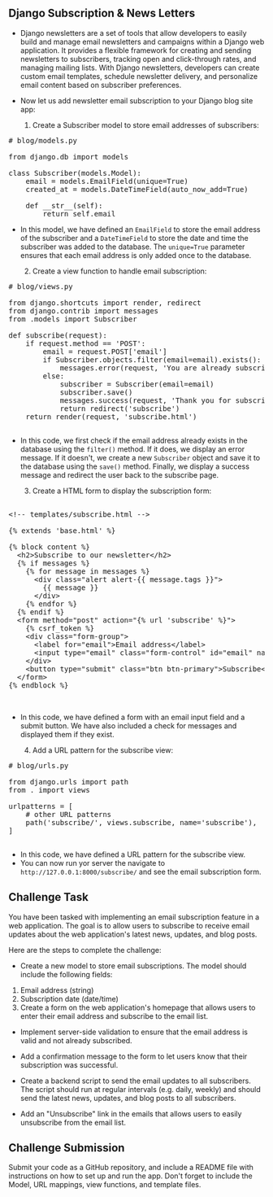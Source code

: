## Django Subscription & News Letters

- Django newsletters are a set of tools that allow developers to easily build and manage email newsletters and campaigns within a Django web application. It provides a flexible framework for creating and sending newsletters to subscribers, tracking open and click-through rates, and managing mailing lists. With Django newsletters, developers can create custom email templates, schedule newsletter delivery, and personalize email content based on subscriber preferences.

- Now let us add newsletter email subscription to your Django blog site app:

  1. Create a Subscriber model to store email addresses of subscribers:

<pre>
# blog/models.py

from django.db import models

class Subscriber(models.Model):
    email = models.EmailField(unique=True)
    created_at = models.DateTimeField(auto_now_add=True)

    def __str__(self):
        return self.email
</pre>

- In this model, we have defined an `EmailField` to store the email address of the subscriber and a `DateTimeField` to store the date and time the subscriber was added to the database. The `unique=True` parameter ensures that each email address is only added once to the database.

  2. Create a view function to handle email subscription:

<pre>
# blog/views.py

from django.shortcuts import render, redirect
from django.contrib import messages
from .models import Subscriber

def subscribe(request):
    if request.method == 'POST':
        email = request.POST['email']
        if Subscriber.objects.filter(email=email).exists():
            messages.error(request, 'You are already subscribed.')
        else:
            subscriber = Subscriber(email=email)
            subscriber.save()
            messages.success(request, 'Thank you for subscribing!')
            return redirect('subscribe')
    return render(request, 'subscribe.html')

</pre>

   - In this code, we first check if the email address already exists in the database using the `filter()` method. If it does, we display an error message. If it doesn't, we create a new `Subscriber` object and save it to the database using the `save()` method. Finally, we display a success message and redirect the user back to the subscribe page.

       3. Create a HTML form to display the subscription form:
<pre> 
&lt;!-- templates/subscribe.html -->

{% extends 'base.html' %}

{% block content %}
  &lt;h2>Subscribe to our newsletter&lt;/h2>
  {% if messages %}
    {% for message in messages %}
      &lt;div class="alert alert-{{ message.tags }}">
        {{ message }}
      &lt;/div>
    {% endfor %}
  {% endif %}
  &lt;form method="post" action="{% url 'subscribe' %}">
    {% csrf_token %}
    &lt;div class="form-group">
      &lt;label for="email">Email address&lt;/label>
      &lt;input type="email" class="form-control" id="email" name="email" required>
    &lt;/div>
    &lt;button type="submit" class="btn btn-primary">Subscribe&lt;/button>
  &lt;/form>
{% endblock %}


</pre>  

   - In this code, we have defined a form with an email input field and a submit button. We have also included a check for messages and displayed them if they exist.

      4. Add a URL pattern for the subscribe view:

<pre>
# blog/urls.py

from django.urls import path
from . import views

urlpatterns = [
    # other URL patterns
    path('subscribe/', views.subscribe, name='subscribe'),
]

</pre>

   - In this code, we have defined a URL pattern for the subscribe view.
   - You can now run yor server the navigate to `http://127.0.0.1:8000/subscribe/` and see the email subscription form. 

## Challenge Task

You have been tasked with implementing an email subscription feature in a web application. The goal is to allow users to subscribe to receive email updates about the web application's latest news, updates, and blog posts.

Here are the steps to complete the challenge:

- Create a new model to store email subscriptions. The model should include the following fields:

1. Email address (string)
2. Subscription date (date/time)
3. Create a form on the web application's homepage that allows users to enter their email address and subscribe to the email list.

- Implement server-side validation to ensure that the email address is valid and not already subscribed.

- Add a confirmation message to the form to let users know that their subscription was successful.

- Create a backend script to send the email updates to all subscribers. The script should run at regular intervals (e.g. daily, weekly) and should send the latest news, updates, and blog posts to all subscribers.

- Add an "Unsubscribe" link in the emails that allows users to easily unsubscribe from the email list.

## Challenge Submission
Submit your code as a GitHub repository, and include a README file with instructions on how to set up and run the app. Don't forget to include the Model, URL mappings, view functions, and template files.